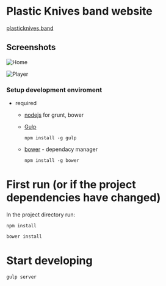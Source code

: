 # Plastic Knives band website
[plasticknives.band](http://www.plasticknives.band/)

## Screenshots

![Home](https://api.monosnap.com/rpc/file/download?id=LUKWy4mZ0ApiySAIRTbhq7X0Qg7X0r)

![Player](https://api.monosnap.com/rpc/file/download?id=bhhb8y9dJMkr1Ce50wc7GTrdgko0fm)

### Setup development enviroment

* required 
  * [nodejs](http://nodejs.org/) for grunt, bower
  * [Gulp](http://gulpjs.com/)
     
     ```npm install -g gulp```

  * [bower](http://bower.io/) - dependacy manager

     ```npm install -g bower```

# First run (or if the project dependencies have changed)
In the project directory run:

```npm install```

```bower install```

# Start developing 

```gulp server```
